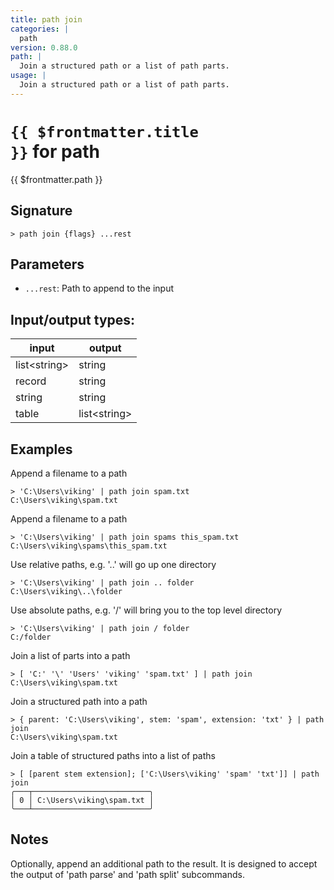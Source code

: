 ```yaml
---
title: path join
categories: |
  path
version: 0.88.0
path: |
  Join a structured path or a list of path parts.
usage: |
  Join a structured path or a list of path parts.
---
```

<!-- This file is automatically generated. Please edit the command in https://github.com/nushell/nushell instead. -->

# <code>{{ $frontmatter.title }}</code> for path

<div class='command-title'>{{ $frontmatter.path }}</div>

## Signature

```> path join {flags} ...rest```

## Parameters

 -  `...rest`: Path to append to the input


## Input/output types:

| input        | output       |
| ------------ | ------------ |
| list\<string\> | string       |
| record       | string       |
| string       | string       |
| table        | list\<string\> |
## Examples

Append a filename to a path
```nu
> 'C:\Users\viking' | path join spam.txt
C:\Users\viking\spam.txt
```

Append a filename to a path
```nu
> 'C:\Users\viking' | path join spams this_spam.txt
C:\Users\viking\spams\this_spam.txt
```

Use relative paths, e.g. '..' will go up one directory
```nu
> 'C:\Users\viking' | path join .. folder
C:\Users\viking\..\folder
```

Use absolute paths, e.g. '/' will bring you to the top level directory
```nu
> 'C:\Users\viking' | path join / folder
C:/folder
```

Join a list of parts into a path
```nu
> [ 'C:' '\' 'Users' 'viking' 'spam.txt' ] | path join
C:\Users\viking\spam.txt
```

Join a structured path into a path
```nu
> { parent: 'C:\Users\viking', stem: 'spam', extension: 'txt' } | path join
C:\Users\viking\spam.txt
```

Join a table of structured paths into a list of paths
```nu
> [ [parent stem extension]; ['C:\Users\viking' 'spam' 'txt']] | path join
╭───┬──────────────────────────╮
│ 0 │ C:\Users\viking\spam.txt │
╰───┴──────────────────────────╯

```

## Notes
Optionally, append an additional path to the result. It is designed to accept
the output of 'path parse' and 'path split' subcommands.